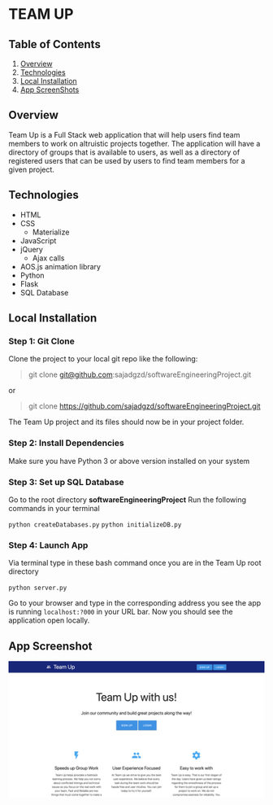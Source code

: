 # TEAM UP
## Table of Contents 
1. [Overview](#overview)
2. [Technologies](#technologies)
3. [Local Installation](#installation)
4. [App ScreenShots](#display)

<a name="overview"></a>
## Overview 
Team Up is a Full Stack web application that will help users find team members to work on
altruistic projects together. The application will have a directory of groups that is
available to users, as well as a directory of registered users that can be used by
users to find team members for a given project.

<a name="technologies"></a>
## Technologies
 * HTML
 * CSS
    * Materialize
 * JavaScript
 * jQuery
     * Ajax calls
 * AOS.js animation library
 * Python
 * Flask
 * SQL Database

<a name="installation"></a>
## Local Installation
### Step 1: Git Clone
Clone the project to your local git repo like the following:
> git clone git@github.com:sajadgzd/softwareEngineeringProject.git

or

> git clone https://github.com/sajadgzd/softwareEngineeringProject.git

The Team Up project and its files should now be in your project folder.

### Step 2: Install Dependencies

Make sure you have Python 3 or above version installed on your system


### Step 3: Set up SQL Database

Go to the root directory **softwareEngineeringProject**
Run the following commands in your terminal

``python createDatabases.py``
``python initializeDB.py``


### Step 4: Launch App 
Via terminal type in these bash command once you are in the Team Up root directory

``python server.py``
 

Go to your browser and type in the corresponding address you see the app is running `localhost:?000` in your URL bar. Now you should see the application open locally.

<a name="display"></a>
## App Screenshot
<img src="/view/assets/images/landing.png">


